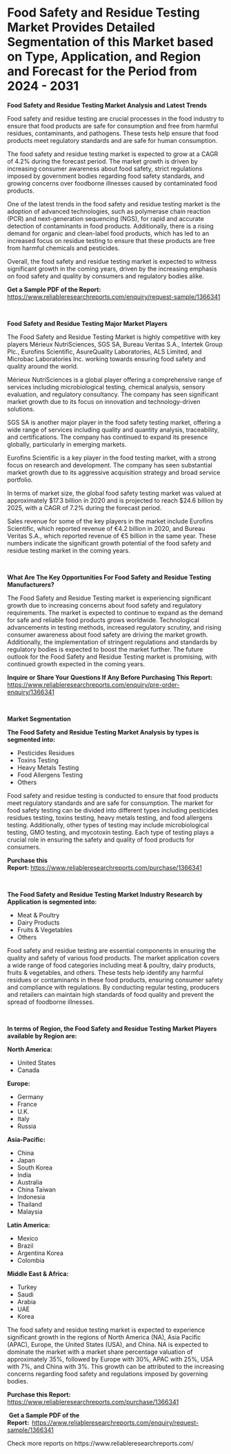 <p><h1>Food Safety and Residue Testing Market Provides Detailed Segmentation of this Market based on Type, Application, and Region and Forecast for the Period from 2024 - 2031</h1></p><p><strong>Food Safety and Residue Testing Market Analysis and Latest Trends</strong></p>
<p><p>Food safety and residue testing are crucial processes in the food industry to ensure that food products are safe for consumption and free from harmful residues, contaminants, and pathogens. These tests help ensure that food products meet regulatory standards and are safe for human consumption.</p><p>The food safety and residue testing market is expected to grow at a CAGR of 4.2% during the forecast period. The market growth is driven by increasing consumer awareness about food safety, strict regulations imposed by government bodies regarding food safety standards, and growing concerns over foodborne illnesses caused by contaminated food products.</p><p>One of the latest trends in the food safety and residue testing market is the adoption of advanced technologies, such as polymerase chain reaction (PCR) and next-generation sequencing (NGS), for rapid and accurate detection of contaminants in food products. Additionally, there is a rising demand for organic and clean-label food products, which has led to an increased focus on residue testing to ensure that these products are free from harmful chemicals and pesticides.</p><p>Overall, the food safety and residue testing market is expected to witness significant growth in the coming years, driven by the increasing emphasis on food safety and quality by consumers and regulatory bodies alike.</p></p>
<p><strong>Get a Sample PDF of the Report:&nbsp;</strong> <a href="https://www.reliableresearchreports.com/enquiry/request-sample/1366341">https://www.reliableresearchreports.com/enquiry/request-sample/1366341</a></p>
<p>&nbsp;</p>
<p><strong>Food Safety and Residue Testing Major Market Players</strong></p>
<p><p>The Food Safety and Residue Testing Market is highly competitive with key players Mérieux NutriSciences, SGS SA, Bureau Veritas S.A., Intertek Group Plc., Eurofins Scientific, AsureQuality Laboratories, ALS Limited, and Microbac Laboratories Inc. working towards ensuring food safety and quality around the world.</p><p>Mérieux NutriSciences is a global player offering a comprehensive range of services including microbiological testing, chemical analysis, sensory evaluation, and regulatory consultancy. The company has seen significant market growth due to its focus on innovation and technology-driven solutions.</p><p>SGS SA is another major player in the food safety testing market, offering a wide range of services including quality and quantity analysis, traceability, and certifications. The company has continued to expand its presence globally, particularly in emerging markets.</p><p>Eurofins Scientific is a key player in the food testing market, with a strong focus on research and development. The company has seen substantial market growth due to its aggressive acquisition strategy and broad service portfolio.</p><p>In terms of market size, the global food safety testing market was valued at approximately $17.3 billion in 2020 and is projected to reach $24.6 billion by 2025, with a CAGR of 7.2% during the forecast period.</p><p>Sales revenue for some of the key players in the market include Eurofins Scientific, which reported revenue of €4.2 billion in 2020, and Bureau Veritas S.A., which reported revenue of €5 billion in the same year. These numbers indicate the significant growth potential of the food safety and residue testing market in the coming years.</p></p>
<p>&nbsp;</p>
<p><strong>What Are The Key Opportunities For Food Safety and Residue Testing Manufacturers?</strong></p>
<p><p>The Food Safety and Residue Testing market is experiencing significant growth due to increasing concerns about food safety and regulatory requirements. The market is expected to continue to expand as the demand for safe and reliable food products grows worldwide. Technological advancements in testing methods, increased regulatory scrutiny, and rising consumer awareness about food safety are driving the market growth. Additionally, the implementation of stringent regulations and standards by regulatory bodies is expected to boost the market further. The future outlook for the Food Safety and Residue Testing market is promising, with continued growth expected in the coming years.</p></p>
<p><strong>Inquire or Share Your Questions If Any Before Purchasing This Report:</strong> <a href="https://www.reliableresearchreports.com/enquiry/pre-order-enquiry/1366341">https://www.reliableresearchreports.com/enquiry/pre-order-enquiry/1366341</a></p>
<p>&nbsp;</p>
<p><strong>Market Segmentation</strong></p>
<p><strong>The Food Safety and Residue Testing Market Analysis by types is segmented into:</strong></p>
<p><ul><li>Pesticides Residues</li><li>Toxins Testing</li><li>Heavy Metals Testing</li><li>Food Allergens Testing</li><li>Others</li></ul></p>
<p><p>Food safety and residue testing is conducted to ensure that food products meet regulatory standards and are safe for consumption. The market for food safety testing can be divided into different types including pesticides residues testing, toxins testing, heavy metals testing, and food allergens testing. Additionally, other types of testing may include microbiological testing, GMO testing, and mycotoxin testing. Each type of testing plays a crucial role in ensuring the safety and quality of food products for consumers.</p></p>
<p><strong>Purchase this Report:&nbsp;</strong><a href="https://www.reliableresearchreports.com/purchase/1366341">https://www.reliableresearchreports.com/purchase/1366341</a></p>
<p>&nbsp;</p>
<p><strong>The Food Safety and Residue Testing Market Industry Research by Application is segmented into:</strong></p>
<p><ul><li>Meat & Poultry</li><li>Dairy Products</li><li>Fruits & Vegetables</li><li>Others</li></ul></p>
<p><p>Food safety and residue testing are essential components in ensuring the quality and safety of various food products. The market application covers a wide range of food categories including meat & poultry, dairy products, fruits & vegetables, and others. These tests help identify any harmful residues or contaminants in these food products, ensuring consumer safety and compliance with regulations. By conducting regular testing, producers and retailers can maintain high standards of food quality and prevent the spread of foodborne illnesses.</p></p>
<p>&nbsp;</p>
<p><strong>In terms of Region, the Food Safety and Residue Testing Market Players available by Region are:</strong></p>
<p>
    <p> <strong> North America: </strong>
        <ul>
            <li>United States</li>
            <li>Canada</li>
        </ul>
        </p> 
    <p> <strong> Europe: </strong>
        <ul>
            <li>Germany</li>
            <li>France</li>
            <li>U.K.</li>
            <li>Italy</li>
            <li>Russia</li>
        </ul>
        </p> 
    <p> <strong> Asia-Pacific: </strong>
        <ul>
            <li>China</li>
            <li>Japan</li>
            <li>South Korea</li>
            <li>India</li>
            <li>Australia</li>
            <li>China Taiwan</li>
            <li>Indonesia</li>
            <li>Thailand</li>
            <li>Malaysia</li>
        </ul>
        </p> 
    <p> <strong> Latin America: </strong>
        <ul>
            <li>Mexico</li>
            <li>Brazil</li>
            <li>Argentina Korea</li>
            <li>Colombia</li>
        </ul>
        </p> 
    <p> <strong> Middle East & Africa: </strong>
        <ul>
            <li>Turkey</li>
            <li>Saudi</li>
            <li>Arabia</li>
            <li>UAE</li>
            <li>Korea</li>
        </ul>
    </p>
    </p>
<p><p>The food safety and residue testing market is expected to experience significant growth in the regions of North America (NA), Asia Pacific (APAC), Europe, the United States (USA), and China. NA is expected to dominate the market with a market share percentage valuation of approximately 35%, followed by Europe with 30%, APAC with 25%, USA with 7%, and China with 3%. This growth can be attributed to the increasing concerns regarding food safety and regulations imposed by governing bodies.</p></p>
<p><strong>Purchase this Report: </strong><a href="https://www.reliableresearchreports.com/purchase/1366341">https://www.reliableresearchreports.com/purchase/1366341</a></p>
<p>&nbsp;<strong>Get a Sample PDF of the Report:&nbsp;&nbsp;</strong><a href="https://www.reliableresearchreports.com/enquiry/request-sample/1366341">https://www.reliableresearchreports.com/enquiry/request-sample/1366341</a></p>
<p><strong></strong></p>
<p>Check more reports on https://www.reliableresearchreports.com/</p>